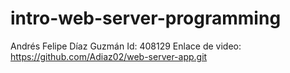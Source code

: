 # intro-web-server-programming
Andrés Felipe Díaz Guzmán
Id: 408129
Enlace de video: https://github.com/Adiaz02/web-server-app.git

